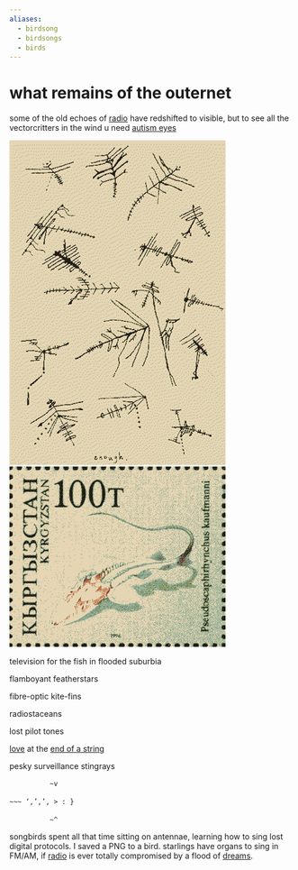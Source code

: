 ```yaml
---
aliases:
  - birdsong
  - birdsongs
  - birds
---
```

# what remains of the outernet

some of the old echoes of [radio](radio.md) have redshifted to visible, but to see all the vectorcritters in the wind u need [autism eyes](Scrimshaw.md)

![](img/networkers.png)
![](img/pseudoscaphirhynchus_kaufmanni.png)

television for the fish in flooded suburbia

flamboyant featherstars

fibre-optic kite-fins

radiostaceans

lost pilot tones

[love](https://orf.place/love.html) at the [end of a string](skyfill.md)

pesky surveillance stingrays

```
          ~v

~~~ ‘,’,’, > : }

          ~^
```

songbirds spent all that time sitting on antennae, learning how to sing lost digital protocols. I saved a PNG to a bird. starlings have organs to sing in FM/AM, if [radio](radio.md) is ever totally compromised by a flood of [dreams](dream.md).